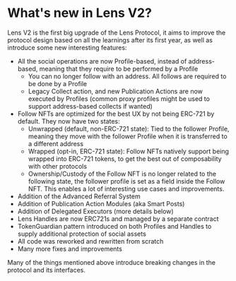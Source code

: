 # What's new in Lens V2?

Lens V2 is the first big upgrade of the Lens Protocol, it aims to improve the protocol design based on all the learnings after its first year, as well as introduce some new interesting features:

* All the social operations are now Profile-based, instead of address-based, meaning that they require to be performed by a Profile
  * You can no longer follow with an address. All follows are required to be done by a Profile
  * Legacy Collect action, and new Publication Actions are now executed by Profiles (common proxy profiles might be used to support address-based collects if wanted)
* Follow NFTs are optimized for the best UX by not being ERC-721 by default. They now have two states:
  * Unwrapped (default, non-ERC-721 state): Tied to the follower Profile, meaning they move with the follower Profile when it is transferred to a different address
  * Wrapped (opt-in, ERC-721 state): Follow NFTs natively support being wrapped into ERC-721 tokens, to get the best out of composability with other protocols
  * Ownership/Custody of the Follow NFT is no longer related to the following state, the follower profile is set as a field inside the Follow NFT. This enables a lot of interesting use cases and improvements.
* Addition of the Advanced Referral System
* Addition of Publication Action Modules (aka Smart Posts)
* Addition of Delegated Executors (more details below)
* Lens Handles are now ERC721s and managed by a separate contract
* TokenGuardian pattern introduced on both Profiles and Handles to supply additional protection of social assets
* All code was reworked and rewritten from scratch
* Many more fixes and improvements

Many of the things mentioned above introduce breaking changes in the protocol and its interfaces.
